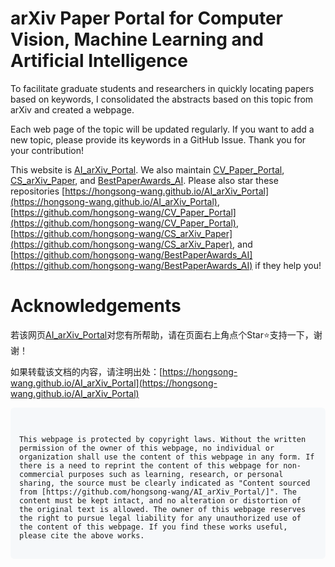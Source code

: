 # arXiv Paper Portal for Computer Vision, Machine Learning and Artificial Intelligence

To facilitate graduate students and researchers in quickly locating papers based on keywords, I consolidated the abstracts based on this topic from arXiv and created a webpage.

Each web page of the topic will be updated regularly. If you want to add a new topic, please provide its keywords in a GitHub Issue. Thank you for your contribution!

This website is [AI_arXiv_Portal](https://hongsong-wang.github.io/AI_arXiv_Portal/). We also maintain [CV_Paper_Portal](https://hongsong-wang.github.io/CV_Paper_Portal/), [CS_arXiv_Paper](https://hongsong-wang.github.io/CS_arXiv_Paper), and [BestPaperAwards_AI](https://github.com/hongsong-wang/BestPaperAwards_AI). Please also star these repositories [https://hongsong-wang.github.io/AI_arXiv_Portal](https://hongsong-wang.github.io/AI_arXiv_Portal), [https://github.com/hongsong-wang/CV_Paper_Portal](https://github.com/hongsong-wang/CV_Paper_Portal), [https://github.com/hongsong-wang/CS_arXiv_Paper](https://github.com/hongsong-wang/CS_arXiv_Paper), and [https://github.com/hongsong-wang/BestPaperAwards_AI](https://github.com/hongsong-wang/BestPaperAwards_AI) if they help you!

# Acknowledgements
若该网页[AI_arXiv_Portal](https://hongsong-wang.github.io/AI_arXiv_Portal/)对您有所帮助，请在页面右上角点个Star⭐支持一下，谢谢！

如果转载该文档的内容，请注明出处：[https://hongsong-wang.github.io/AI_arXiv_Portal](https://hongsong-wang.github.io/AI_arXiv_Portal)



<div style="background-color: #f6f8fa; padding: 1em; border-radius: 6px; font-family: monospace; white-space: pre-wrap;">
<code>
This webpage is protected by copyright laws. Without the written permission of the owner of this webpage, no individual or organization shall use the content of this webpage in any form. If there is a need to reprint the content of this webpage for non-commercial purposes such as learning, research, or personal sharing, the source must be clearly indicated as "Content sourced from [https://github.com/hongsong-wang/AI_arXiv_Portal/]". The content must be kept intact, and no alteration or distortion of the original text is allowed. The owner of this webpage reserves the right to pursue legal liability for any unauthorized use of the content of this webpage. If you find these works useful, please cite the above works.
</code>
</div>
